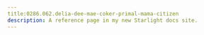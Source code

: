 ```yaml
---
title:0286.062.delia-dee-mae-coker-primal-mama-citizen
description: A reference page in my new Starlight docs site.
---
```

